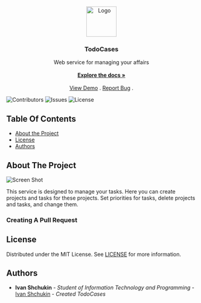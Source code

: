 <br/>
<p align="center">
  <a href="https://github.com/CodedSplash/TodoCases">
    <img src="https://i.ibb.co/HhR1Snw/b02e4bb6c7bc6cfea67c.png" alt="Logo" width="80" height="80">
  </a>

<h3 align="center">TodoCases</h3>

  <p align="center">
    Web service for managing your affairs
    <br/>
    <br/>
    <a href="https://github.com/CodedSplash/TodoCases"><strong>Explore the docs »</strong></a>
    <br/>
    <br/>
    <a href="https://codedsplash.github.io/TodoCases/">View Demo</a>
    .
    <a href="https://github.com/CodedSplash/TodoCases/issues">Report Bug</a>
    .
  </p>
</p>

![Contributors](https://img.shields.io/github/contributors/CodedSplash/TodoCases?color=dark-green) ![Issues](https://img.shields.io/github/issues/CodedSplash/TodoCases) ![License](https://img.shields.io/github/license/CodedSplash/TodoCases)

## Table Of Contents

* [About the Project](#about-the-project)
* [License](#license)
* [Authors](#authors)

## About The Project

![Screen Shot](https://i.ibb.co/X2gCGTF/1.png)

This service is designed to manage your tasks. Here you can create projects and tasks for these projects. Set priorities for tasks, delete projects and tasks, and change them.

### Creating A Pull Request



## License

Distributed under the MIT License. See [LICENSE](https://github.com/CodedSplash/TodoCases/blob/main/LICENSE) for more information.

## Authors

* **Ivan Shchukin** - *Student of Information Technology and Programming* - [Ivan Shchukin](https://github.com/CodedSplash) - *Created TodoCases*